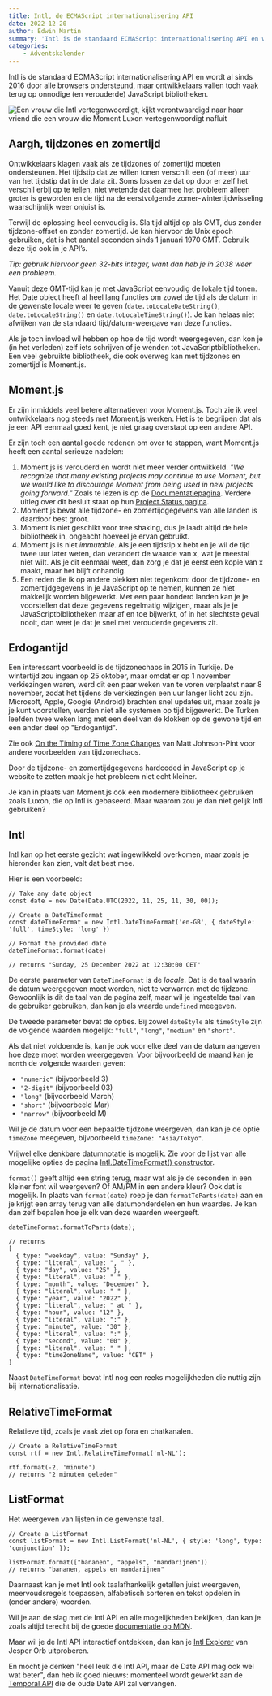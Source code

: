 ```yaml
---
title: Intl, de ECMAScript internationalisering API
date: 2022-12-20
author: Edwin Martin
summary: 'Intl is de standaard ECMAScript internationalisering API en wordt al sinds 2016 door alle browsers ondersteund, maar ontwikkelaars vallen toch vaak terug op onnodige (en verouderde) JavaScript bibliotheken.'
categories:
    - Adventskalender
---
```


Intl is de standaard ECMAScript internationalisering API en wordt al sinds 2016 door alle browsers ondersteund, maar ontwikkelaars vallen toch vaak terug op onnodige (en verouderde) JavaScript bibliotheken.

![Een vrouw die Intl vertegenwoordigt, kijkt verontwaardigd naar haar vriend die een vrouw die Moment Luxon vertegenwoordigt nafluit](https://fronteers.nl/_img/adventskalender/blog-edwin.jpg)

## Aargh, tijdzones en zomertijd

Ontwikkelaars klagen vaak als ze tijdzones of zomertijd moeten ondersteunen. Het tijdstip dat ze willen tonen verschilt een (of meer) uur van het tijdstip dat in de data zit. Soms lossen ze dat op door er zelf het verschil erbij op te tellen, niet wetende dat daarmee het probleem alleen groter is geworden en de tijd na de eerstvolgende zomer-wintertijdwisseling waarschijnlijk weer onjuist is.

Terwijl de oplossing heel eenvoudig is. Sla tijd altijd op als GMT, dus zonder tijdzone-offset en zonder zomertijd. Je kan hiervoor de Unix epoch gebruiken, dat is het aantal seconden sinds 1 januari 1970 GMT. Gebruik deze tijd ook in je API’s.

_Tip: gebruik hiervoor geen 32-bits integer, want dan heb je in 2038 weer een probleem._

Vanuit deze GMT-tijd kan je met JavaScript eenvoudig de lokale tijd tonen. Het Date object heeft al heel lang functies om zowel de tijd als de datum in de gewenste locale weer te geven (`date.toLocaleDateString()`, `date.toLocaleString()` en `date.toLocaleTimeString()`). Je kan helaas niet afwijken van de standaard tijd/datum-weergave van deze functies.

Als je toch invloed wil hebben op hoe de tijd wordt weergegeven, dan kon je (in het verleden) zelf iets schrijven of je wenden tot JavaScriptbibliotheken. Een veel gebruikte bibliotheek, die ook overweg kan met tijdzones en zomertijd is Moment.js.

## Moment.js

Er zijn inmiddels veel betere alternatieven voor Moment.js. Toch zie ik veel ontwikkelaars nog steeds met Moment.js werken. Het is te begrijpen dat als je een API eenmaal goed kent, je niet graag overstapt op een andere API.

Er zijn toch een aantal goede redenen om over te stappen, want Moment.js heeft een aantal serieuze nadelen:

1. Moment.js is verouderd en wordt niet meer verder ontwikkeld. _"We recognize that many existing projects may continue to use Moment, but we would like to discourage Moment from being used in new projects going forward."_ Zoals te lezen is op de [Documentatiepagina](https://momentjs.com/docs/). Verdere uitleg over dit besluit staat op hun [Project Status pagina](https://momentjs.com/docs/#/-project-status/).
2. Moment.js bevat alle tijdzone- en zomertijdgegevens van alle landen is daardoor best groot.
3. Moment is niet geschikt voor tree shaking, dus je laadt altijd de hele bibliotheek in, ongeacht hoeveel je ervan gebruikt.
4. Moment.js is niet _immutable_. Als je een tijdstip x hebt en je wil de tijd twee uur later weten, dan verandert de waarde van x, wat je meestal niet wilt. Als je dit eenmaal weet, dan zorg je dat je eerst een kopie van x maakt, maar het blijft onhandig.
5. Een reden die ik op andere plekken niet tegenkom: door de tijdzone- en zomertijdgegevens in je JavaScript op te nemen, kunnen ze niet makkelijk worden bijgewerkt. Met een paar honderd landen kan je je voorstellen dat deze gegevens regelmatig wijzigen, maar als je je JavaScriptbibliotheken maar af en toe bijwerkt, of in het slechtste geval nooit, dan weet je dat je snel met verouderde gegevens zit.

## Erdogantijd

Een interessant voorbeeld is de tijdzonechaos in 2015 in Turkije. De wintertijd zou ingaan op 25 oktober, maar omdat er op 1 november verkiezingen waren, werd dit een paar weken van te voren verplaatst naar 8 november, zodat het tijdens de verkiezingen een uur langer licht zou zijn. Microsoft, Apple, Google (Android) brachten snel updates uit, maar zoals je je kunt voorstellen, werden niet alle systemen op tijd bijgewerkt. De Turken leefden twee weken lang met een deel van de klokken op de gewone tijd en een ander deel op "Erdogantijd".

Zie ook [On the Timing of Time Zone Changes](https://codeofmatt.com/on-the-timing-of-time-zone-changes/) van Matt Johnson-Pint voor andere voorbeelden van tijdzonechaos.

Door de tijdzone- en zomertijdgegevens hardcoded in JavaScript op je website te zetten maak je het probleem niet echt kleiner.

Je kan in plaats van Moment.js ook een modernere bibliotheek gebruiken zoals Luxon, die op Intl is gebaseerd. Maar waarom zou je dan niet gelijk Intl gebruiken?

## Intl

Intl kan op het eerste gezicht wat ingewikkeld overkomen, maar zoals je hieronder kan zien, valt dat best mee.

Hier is een voorbeeld:

```
// Take any date object
const date = new Date(Date.UTC(2022, 11, 25, 11, 30, 00));

// Create a DateTimeFormat
const dateTimeFormat = new Intl.DateTimeFormat('en-GB', { dateStyle: 'full', timeStyle: 'long' })

// Format the provided date
dateTimeFormat.format(date)

// returns "Sunday, 25 December 2022 at 12:30:00 CET"
```

De eerste parameter van `DateTimeFormat` is de _locale_. Dat is de taal waarin de datum weergegeven moet worden, niet te verwarren met de tijdzone. Gewoonlijk is dit de taal van de pagina zelf, maar wil je ingestelde taal van de gebruiker gebruiken, dan kan je als waarde `undefined` meegeven.

De tweede parameter bevat de opties. Bij zowel `dateStyle` als `timeStyle` zijn de volgende waarden mogelijk: `"full"`, `"long"`, `"medium"` en `"short"`.

Als dat niet voldoende is, kan je ook voor elke deel van de datum aangeven hoe deze moet worden weergegeven. Voor bijvoorbeeld de maand kan je `month` de volgende waarden geven:

-   `"numeric"` (bijvoorbeeld 3)
-   `"2-digit"` (bijvoorbeeld 03)
-   `"long"` (bijvoorbeeld March)
-   `"short"` (bijvoorbeeld Mar)
-   `"narrow"` (bijvoorbeeld M)

Wil je de datum voor een bepaalde tijdzone weergeven, dan kan je de optie `timeZone` meegeven, bijvoorbeeld `timeZone: "Asia/Tokyo"`.

Vrijwel elke denkbare datumnotatie is mogelijk. Zie voor de lijst van alle mogelijke opties de pagina [Intl.DateTimeFormat() constructor](https://developer.mozilla.org/en-US/docs/Web/JavaScript/Reference/Global_Objects/Intl/DateTimeFormat/DateTimeFormat).

`format()` geeft altijd een string terug, maar wat als je de seconden in een kleiner font wil weergeven? Of AM/PM in een andere kleur? Ook dat is mogelijk. In plaats van `format(date)` roep je dan `formatToParts(date)` aan en je krijgt een array terug van alle datumonderdelen en hun waardes. Je kan dan zelf bepalen hoe je elk van deze waarden weergeeft.

```
dateTimeFormat.formatToParts(date);

// returns
[
  { type: "weekday", value: "Sunday" },
  { type: "literal", value: ", " },
  { type: "day", value: "25" },
  { type: "literal", value: " " },
  { type: "month", value: "December" },
  { type: "literal", value: " " },
  { type: "year", value: "2022" },
  { type: "literal", value: " at " },
  { type: "hour", value: "12" },
  { type: "literal", value: ":" },
  { type: "minute", value: "30" },
  { type: "literal", value: ":" },
  { type: "second", value: "00" },
  { type: "literal", value: " " },
  { type: "timeZoneName", value: "CET" }
]
```

Naast `DateTimeFormat` bevat Intl nog een reeks mogelijkheden die nuttig zijn bij internationalisatie.

## RelativeTimeFormat

Relatieve tijd, zoals je vaak ziet op fora en chatkanalen.

```
// Create a RelativeTimeFormat
const rtf = new Intl.RelativeTimeFormat('nl-NL');

rtf.format(-2, 'minute')
// returns "2 minuten geleden"
```

## ListFormat

Het weergeven van lijsten in de gewenste taal.

```
// Create a ListFormat
const listFormat = new Intl.ListFormat('nl-NL', { style: 'long', type: 'conjunction' });

listFormat.format(["bananen", "appels", "mandarijnen"])
// returns "bananen, appels en mandarijnen"
```

Daarnaast kan je met Intl ook taalafhankelijk getallen juist weergeven, meervoudsregels toepassen, alfabetisch sorteren en tekst opdelen in (onder andere) woorden.

Wil je aan de slag met de Intl API en alle mogelijkheden bekijken, dan kan je zoals altijd terecht bij de goede [documentatie op MDN](https://developer.mozilla.org/en-US/docs/Web/JavaScript/Reference/Global_Objects/Intl).

Maar wil je de Intl API interactief ontdekken, dan kan je [Intl Explorer](https://www.intl-explorer.com/?locale=nl-NL) van Jesper Orb uitproberen.

En mocht je denken "heel leuk die Intl API, maar de Date API mag ook wel wat beter", dan heb ik goed nieuws: momenteel wordt gewerkt aan de [Temporal API](https://tc39.es/proposal-temporal/docs/) die de oude Date API zal vervangen.
